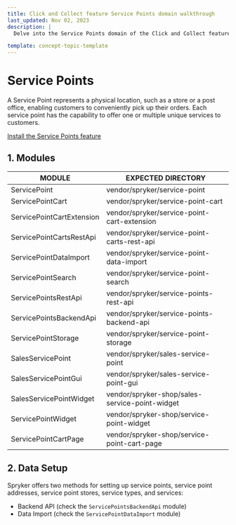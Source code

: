 ```yaml
---
title: Click and Collect feature Service Points domain walkthrough
last_updated: Nov 02, 2023
description: |
  Delve into the Service Points domain of the Click and Collect feature, exploring the definition and functionality of service points. Learn how to install the Service Points feature and set up essential modules for seamless integration. Understand the significance of data setup and discover the available methods, including the Backend API and Data Import, to configure service points, addresses, stores, service types, and services.

template: concept-topic-template
---
```


# Service Points

A Service Point represents a physical location, such as a store or a post office, enabling customers to conveniently pick up their orders. Each service point has the capability to offer one or multiple unique services to customers.

[Install the Service Points feature](/docs/pbc/all/install-features/{{page.version}}/install-the-service-points-feature.html)

## 1. Modules

| MODULE                    | EXPECTED DIRECTORY                             |
|---------------------------|------------------------------------------------|
| ServicePoint              | vendor/spryker/service-point                   |
| ServicePointCart          | vendor/spryker/service-point-cart              |
| ServicePointCartExtension | vendor/spryker/service-point-cart-extension    |
| ServicePointCartsRestApi  | vendor/spryker/service-point-carts-rest-api    |
| ServicePointDataImport    | vendor/spryker/service-point-data-import       |
| ServicePointSearch        | vendor/spryker/service-point-search            |
| ServicePointsRestApi      | vendor/spryker/service-points-rest-api         |
| ServicePointsBackendApi   | vendor/spryker/service-points-backend-api      |
| ServicePointStorage       | vendor/spryker/service-point-storage           |
| SalesServicePoint         | vendor/spryker/sales-service-point             |
| SalesServicePointGui      | vendor/spryker/sales-service-point-gui         |
| SalesServicePointWidget   | vendor/spryker-shop/sales-service-point-widget |
| ServicePointWidget        | vendor/spryker-shop/service-point-widget       |
| ServicePointCartPage      | vendor/spryker-shop/service-point-cart-page    |

## 2. Data Setup

Spryker offers two methods for setting up service points, service point addresses, service point stores, service types, and services:

- Backend API (check the `ServicePointsBackendApi` module)
- Data Import (check the `ServicePointDataImport` module)
